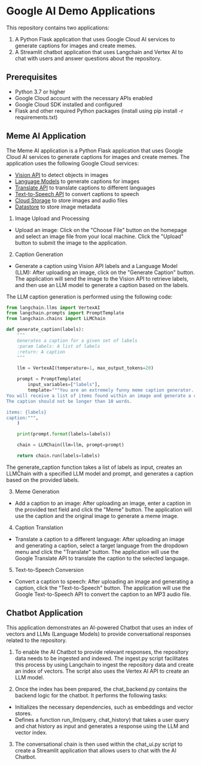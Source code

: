 # Google AI Demo Applications
This repository contains two applications:

1. A Python Flask application that uses Google Cloud AI services to generate captions for images and create memes.
2. A Streamlit chatbot application that uses Langchain and Vertex AI to chat with users and answer questions about the repository.

## Prerequisites
- Python 3.7 or higher
- Google Cloud account with the necessary APIs enabled
- Google Cloud SDK installed and configured
- Flask and other required Python packages (install using pip install -r requirements.txt)

## Meme AI Application
The Meme AI application is a Python Flask application that uses Google Cloud AI services to generate captions for images and create memes. The application uses the following Google Cloud services:

- [Vision API](https://cloud.google.com/vision) to detect objects in images
- [Language Models](https://cloud.google.com/vertex-ai/docs/generative-ai/learn/overview) to generate captions for images
- [Translate API](https://cloud.google.com/translate) to translate captions to different languages
- [Text-to-Speech API](https://cloud.google.com/text-to-speech) to convert captions to speech
- [Cloud Storage](https://cloud.google.com/storage) to store images and audio files
- [Datastore](https://cloud.google.com/datastore) to store image metadata

1. Image Upload and Processing
- Upload an image: Click on the "Choose File" button on the homepage and select an image file from your local machine. Click the "Upload" button to submit the image to the application.


2. Caption Generation
- Generate a caption using Vision API labels and a Language Model (LLM): After uploading an image, click on the "Generate Caption" button. The application will send the image to the Vision API to retrieve labels, and then use an LLM model to generate a caption based on the labels.

The LLM caption generation is performed using the following code:

```python
from langchain.llms import VertexAI
from langchain.prompts import PromptTemplate
from langchain.chains import LLMChain

def generate_caption(labels):
    """
    Generates a caption for a given set of labels
    :param labels: A list of labels
    :return: A caption
    """

    llm = VertexAI(temperature=1, max_output_tokens=20)

    prompt = PromptTemplate(
        input_variables=["labels"],
        template="""You are an extremely funny meme caption generator. 
You will receive a list of items found within an image and generate a caption that relates to the items that you are given.
The caption should not be longer than 10 words.

items: {labels}
caption:""",
    )

    print(prompt.format(labels=labels))

    chain = LLMChain(llm=llm, prompt=prompt)

    return chain.run(labels=labels)
```
The generate_caption function takes a list of labels as input, creates an LLMChain with a specified LLM model and prompt, and generates a caption based on the provided labels.

3. Meme Generation
- Add a caption to an image: After uploading an image, enter a caption in the provided text field and click the "Meme" button. The application will use the caption and the original image to generate a meme image.

4. Caption Translation
- Translate a caption to a different language: After uploading an image and generating a caption, select a target language from the dropdown menu and click the "Translate" button. The application will use the Google Translate API to translate the caption to the selected language.

5. Text-to-Speech Conversion
- Convert a caption to speech: After uploading an image and generating a caption, click the "Text-to-Speech" button. The application will use the Google Text-to-Speech API to convert the caption to an MP3 audio file.

## Chatbot Application
This application demonstrates an AI-powered Chatbot that uses an index of vectors and LLMs (Language Models) to provide conversational responses related to the repository.

1. To enable the AI Chatbot to provide relevant responses, the repository data needs to be ingested and indexed. The ingest.py script facilitates this process by using Langchain to ingest the repository data and create an index of vectors. The script also uses the Vertex AI API to create an LLM model.

2. Once the index has been prepared, the chat_backend.py contains the backend logic for the chatbot. It performs the following tasks:
- Initializes the necessary dependencies, such as embeddings and vector stores.
- Defines a function run_llm(query, chat_history) that takes a user query and chat history as input and generates a response using the LLM and vector index.

3. The conversational chain is then used within the chat_ui.py script to create a Streamlit application that allows users to chat with the AI Chatbot.